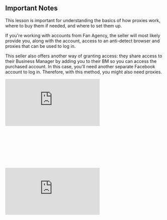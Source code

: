 ## Important Notes

This lesson is important for understanding the basics of how proxies work, where to buy them if needed, and where to set them up.

If you're working with accounts from Fan Agency, the seller will most likely provide you, along with the account, access to an anti-detect browser and proxies that can be used to log in.

This seller also offers another way of granting access: they share access to their Business Manager by adding you to their BM so you can access the purchased account. In this case, you'll need another separate Facebook account to log in. Therefore, with this method, you might also need proxies.

<div class="mb-8" style="aspect-ratio: 16/9;">
  <iframe class="w-full h-full rounded-lg" src="https://www.youtube.com/embed/UGpFwrgxkXc?si=JhHMMiLypAxsgfUj" title="YouTube video player" frameborder="0" allow="accelerometer; autoplay; clipboard-write; encrypted-media; gyroscope; picture-in-picture; web-share" referrerpolicy="strict-origin-when-cross-origin" allowfullscreen></iframe>
</div>
<div class="mb-8" style="aspect-ratio: 16/9;">
  <iframe class="w-full h-full rounded-lg" src="https://www.youtube.com/embed/ZYHb5AMUkTE?si=NuABRa5Geq-Sfe9t" title="YouTube video player" frameborder="0" allow="accelerometer; autoplay; clipboard-write; encrypted-media; gyroscope; picture-in-picture; web-share" referrerpolicy="strict-origin-when-cross-origin" allowfullscreen></iframe>
</div>